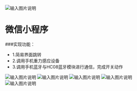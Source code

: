 ![输入图片说明](https://images.gitee.com/uploads/images/2019/0630/204306_7c0dd341_2330851.jpeg "微信小程序界面.jpg")



# 微信小程序
###实现功能：
- 1.简易界面跳转
- 2.调用手机重力感应设备
- 3.调用手机蓝牙与HC08蓝牙模块进行通信，完成开关动作

![输入图片说明](https://images.gitee.com/uploads/images/2019/0630/204059_5d01ac82_2330851.jpeg "通信界面(点亮).jpg")
![输入图片说明](https://images.gitee.com/uploads/images/2019/0630/204201_7312e3e5_2330851.jpeg "通信界面.jpg")
![输入图片说明](https://images.gitee.com/uploads/images/2019/0630/204211_3a91a5c1_2330851.jpeg "关于.jpg")
![输入图片说明](https://images.gitee.com/uploads/images/2019/0630/204225_cb39587a_2330851.jpeg "重力感应.jpg")
![输入图片说明](https://images.gitee.com/uploads/images/2019/0630/204239_07070007_2330851.jpeg "设备.jpg")